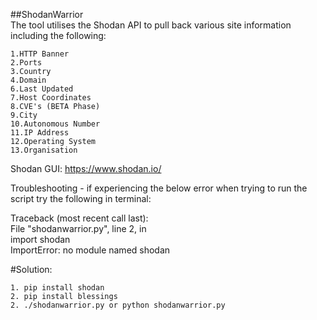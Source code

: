 ##ShodanWarrior  
The tool utilises the Shodan API to pull back various site information including the following:  

	1.HTTP Banner  
	2.Ports  
	3.Country  
	4.Domain  
	6.Last Updated  
	7.Host Coordinates  
	8.CVE's (BETA Phase)  
	9.City  
	10.Autonomous Number  
	11.IP Address  
	12.Operating System  
	13.Organisation  

Shodan GUI: https://www.shodan.io/  

Troubleshooting - if experiencing the below error when trying to run the script try the following in terminal:  


Traceback (most recent call last):  
File "shodanwarrior.py", line 2, in <module>  
import shodan  
ImportError: no module named shodan  


#Solution:  

	1. pip install shodan  
	2. pip install blessings  
	2. ./shodanwarrior.py or python shodanwarrior.py  
